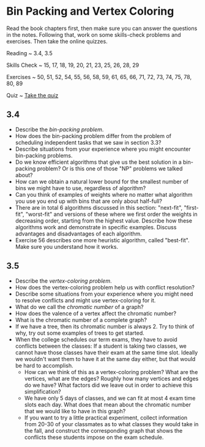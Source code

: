 # Bin Packing and Vertex Coloring

Read the book chapters first, then make sure you can answer the questions in the notes. Following that, work on some skills-check problems and exercises. Then take the online quizzes.

Reading
  ~ 3.4, 3.5

Skills Check
  ~ 15, 17, 18, 19, 20, 21, 23, 25, 26, 28, 29

Exercises
  ~ 50, 51, 52, 54, 55, 56, 58, 59, 61, 65, 66, 71, 72, 73, 74, 75, 78, 80, 89

Quiz
  ~ [Take the quiz](https://moodle.hanover.edu/mod/quiz/view.php?id=4892)

## 3.4

- Describe the *bin-packing problem*.
- How does the bin-packing problem differ from the problem of scheduling independent tasks that we saw in section 3.3?
- Describe situations from your experience where you might encounter bin-packing problems.
- Do we know efficient algorithms that give us the best solution in a bin-packing problem? Or is this one of those "NP" problems we talked about?
- How can we obtain a natural lower bound for the smallest number of bins we might have to use, regardless of algorithm?
- Can you think of examples of weights where no matter what algorithm you use you end up with bins that are only about half-full?
- There are in total 6 algorithms discussed in this section: "next-fit", "first-fit", "worst-fit" and versions of these where we first order the weights in decreasing order, starting from the highest value. Describe how these algorithms work and demonstrate in specific examples. Discuss advantages and disadvantages of each algorithm.
- Exercise 56 describes one more heuristic algorithm, called "best-fit". Make sure you understand how it works.

## 3.5

- Describe the *vertex-coloring problem*.
- How does the vertex-coloring problem help us with conflict resolution?
- Describe some situations from your experience where you might need to resolve conflicts and might use vertex-coloring for it.
- What do we call the *chromatic number* of a graph?
- How does the valence of a vertex affect the chromatic number?
- What is the chromatic number of a complete graph?
- If we have a tree, then its chromatic number is always 2. Try to think of why, try out some examples of trees to get started.
- When the college schedules our term exams, they have to avoid conflicts between the classes: If a student is taking two classes, we cannot have those classes have their exam at the same time slot. Ideally we wouldn't want them to have it at the same day either, but that would be hard to accomplish.
    - How can we think of this as a vertex-coloring problem? What are the vertices, what are the edges? Roughly how many vertices and edges do we have? What factors did we leave out in order to achieve this simplification?
    - We have only 5 days of classes, and we can fit at most 4 exam time slots each day. What does that mean about the chromatic number that we would like to have in this graph?
    - If you want to try a little practical experiment, collect information from 20-30 of your classmates as to what classes they would take in the fall, and construct the corresponding graph that shows the conflicts these students impose on the exam schedule.

